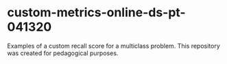 # custom-metrics-online-ds-pt-041320
Examples of a custom recall score for a multiclass problem. This repository was created for pedagogical purposes.
